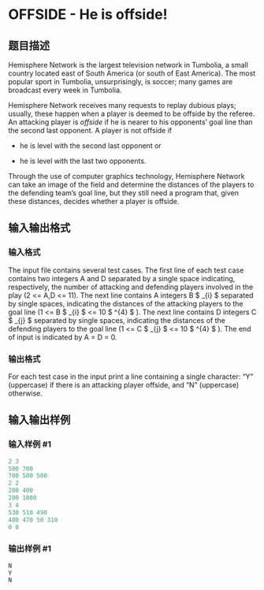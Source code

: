 # OFFSIDE - He is offside!

## 题目描述

Hemisphere Network is the largest television network in Tumbolia, a small country located east of South America (or south of East America). The most popular sport in Tumbolia, unsurprisingly, is soccer; many games are broadcast every week in Tumbolia.

Hemisphere Network receives many requests to replay dubious plays; usually, these happen when a player is deemed to be offside by the referee. An attacking player is _offside_ if he is nearer to his opponents’ goal line than the second last opponent. A player is not offside if

- he is level with the second last opponent or

- he is level with the last two opponents.

Through the use of computer graphics technology, Hemisphere Network can take an image of the field and determine the distances of the players to the defending team’s goal line, but they still need a program that, given these distances, decides whether a player is offside.

## 输入输出格式

### 输入格式

The input file contains several test cases. The first line of each test case contains two integers A and D separated by a single space indicating, respectively, the number of attacking and defending players involved in the play (2 <= A,D <= 11). The next line contains A integers B $ _{i} $ separated by single spaces, indicating the distances of the attacking players to the goal line (1 <= B $ _{i} $ <= 10 $ ^{4} $ ). The next line contains D integers C $ _{j} $ separated by single spaces, indicating the distances of the defending players to the goal line (1 <= C $ _{j} $ <= 10 $ ^{4} $ ). The end of input is indicated by A = D = 0.

### 输出格式

For each test case in the input print a line containing a single character: “Y” (uppercase) if there is an attacking player offside, and “N” (uppercase) otherwise.

## 输入输出样例

### 输入样例 #1

```cpp
2 3
500 700
700 500 500
2 2
200 400
200 1000
3 4
530 510 490
480 470 50 310
0 0
```


### 输出样例 #1

```cpp
N
Y
N
```


